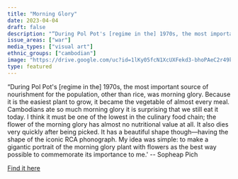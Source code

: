 ```yaml
---
title: "Morning Glory"
date: 2023-04-04
draft: false
description: "“During Pol Pot's [regime in the] 1970s, the most important source of nourishment for the population, other than rice, was morning glory. Because it is the easiest plant to grow, it became the vegetable of almost every meal. Cambodians ate so much morning glory it is surprising that we still eat it today. I think it must be one of the lowest in the culinary food chain; the flower of the morning glory has almost no nutritional value at all. It also dies very quickly after being picked. It has a beautiful shape though—having the shape of the iconic RCA phonograph. My idea was simple: to make a gigantic portrait of the morning glory plant with flowers as the best way possible to commemorate its importance to me.' -- Sopheap Pich"
issue_areas: ["war"]
media_types: ["visual art"]
ethnic_groups: ["cambodian"]
image: "https://drive.google.com/uc?id=1lKy05fcN1XcUXFekd3-bhoPAeC2r49k9"
type: featured
---
```


“During Pol Pot's [regime in the] 1970s, the most important source of nourishment for the population, other than rice, was morning glory. Because it is the easiest plant to grow, it became the vegetable of almost every meal. Cambodians ate so much morning glory it is surprising that we still eat it today. I think it must be one of the lowest in the culinary food chain; the flower of the morning glory has almost no nutritional value at all. It also dies very quickly after being picked. It has a beautiful shape though—having the shape of the iconic RCA phonograph. My idea was simple: to make a gigantic portrait of the morning glory plant with flowers as the best way possible to commemorate its importance to me.' -- Sopheap Pich

[Find it here](https://www.metmuseum.org/art/collection/search/78201)
